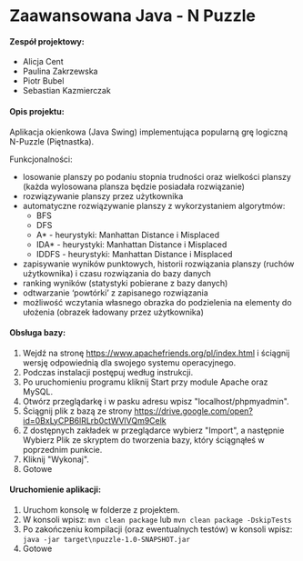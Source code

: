 # Zaawansowana Java - N Puzzle

#### Zespół projektowy:

- Alicja Cent
- Paulina Zakrzewska
- Piotr Bubel
- Sebastian Kazmierczak

#### Opis projektu:

Aplikacja okienkowa (Java Swing) implementująca popularną grę logiczną N-Puzzle (Piętnastka).

Funkcjonalności:
- losowanie planszy po podaniu stopnia trudności oraz wielkości planszy (każda wylosowana plansza będzie posiadała rozwiązanie)
- rozwiązywanie planszy przez użytkownika
- automatyczne rozwiązywanie planszy z wykorzystaniem algorytmów:
	- BFS
	- DFS
  - A* - heurystyki: Manhattan Distance i Misplaced
  - IDA* - heurystyki: Manhattan Distance i Misplaced
  - IDDFS - heurystyki: Manhattan Distance i Misplaced
- zapisywanie wyników punktowych, historii rozwiązania planszy (ruchów użytkownika) i czasu rozwiązania do bazy danych
- ranking wyników (statystyki pobierane z bazy danych)
- odtwarzanie ‘powtórki’ z zapisanego rozwiązania
- możliwość wczytania własnego obrazka do podzielenia na elementy do ułożenia (obrazek ładowany przez użytkownika)

#### Obsługa bazy:

1. Wejdź na stronę https://www.apachefriends.org/pl/index.html i ściągnij wersję odpowiednią dla swojego systemu operacyjnego.
2. Podczas instalacji postępuj według instrukcji.
3. Po uruchomieniu programu kliknij Start przy module Apache oraz MySQL.
4. Otwórz przeglądarkę i w pasku adresu wpisz "localhost/phpmyadmin".
5. Ściągnij plik z bazą ze strony https://drive.google.com/open?id=0BxLyCPB6lRLrb0ctWVlVQm9Celk
6. Z dostępnych zakładek w przeglądarce wybierz "Import", a następnie Wybierz Plik ze skryptem do tworzenia bazy, który ściągnąłeś w poprzednim punkcie.
7. Kliknij "Wykonaj".
8. Gotowe

#### Uruchomienie aplikacji:

1. Uruchom konsolę w folderze z projektem.
2. W konsoli wpisz: `mvn clean package` lub `mvn clean package -DskipTests`
3. Po zakończeniu kompilacji (oraz ewentualnych testów) w konsoli wpisz: `java -jar target\npuzzle-1.0-SNAPSHOT.jar`
4. Gotowe
